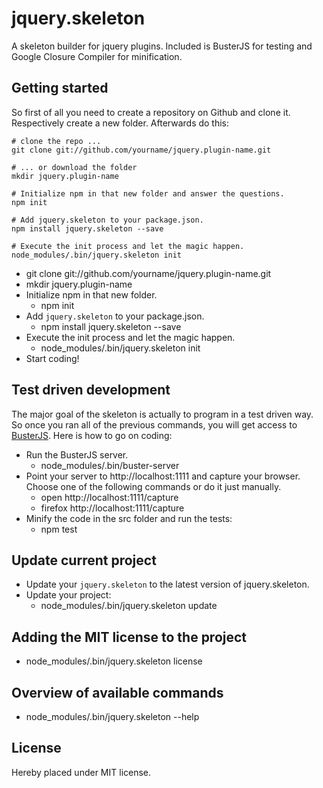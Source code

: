 jquery.skeleton
===============

A skeleton builder for jquery plugins. Included is BusterJS for testing and Google Closure Compiler for minification.

## Getting started

So first of all you need to create a repository on Github and clone it. Respectively create a new folder. Afterwards do this:

```console
# clone the repo ...
git clone git://github.com/yourname/jquery.plugin-name.git

# ... or download the folder
mkdir jquery.plugin-name

# Initialize npm in that new folder and answer the questions.
npm init

# Add jquery.skeleton to your package.json.
npm install jquery.skeleton --save

# Execute the init process and let the magic happen.
node_modules/.bin/jquery.skeleton init
```

  - git clone git://github.com/yourname/jquery.plugin-name.git
  - mkdir jquery.plugin-name
- Initialize npm in that new folder.
  - npm init
- Add `jquery.skeleton` to your package.json.
  - npm install jquery.skeleton --save
- Execute the init process and let the magic happen.
  - node_modules/.bin/jquery.skeleton init
- Start coding!

## Test driven development
The major goal of the skeleton is actually to program in a test driven way. So once you ran all of the previous
commands, you will get access to [BusterJS](http://busterjs.org/). Here is how to go on coding:

- Run the BusterJS server.
  - node_modules/.bin/buster-server
- Point your server to http://localhost:1111 and capture your browser. Choose one of the following commands or do it just manually.
  - open http://localhost:1111/capture
  - firefox http://localhost:1111/capture
- Minify the code in the src folder and run the tests:
  - npm test

## Update current project
- Update your `jquery.skeleton` to the latest version of jquery.skeleton.
- Update your project:
  - node_modules/.bin/jquery.skeleton update

## Adding the MIT license to the project
- node_modules/.bin/jquery.skeleton license

## Overview of available commands
- node_modules/.bin/jquery.skeleton --help

## License

Hereby placed under MIT license.

